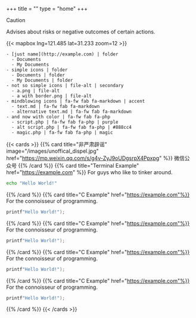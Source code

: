 +++
title = ""
type = "home"
+++


> [!CAUTION]
> Advises about risks or negative outcomes of certain actions.


{{< mapbox lng=121.485 lat=31.233 zoom=12 >}}

```tree
- [just name](http://example.com) | folder
  - Documents
  - My Documents
- simple icons | folder
  - Documents | folder
  - My Documents | folder
- not so simple icons | file-alt | secondary
  - a.png | file-alt
  - a with border.png | file-alt
- mindblowing icons | fa-fw fab fa-markdown | accent
  - text.md | fa-fw fab fa-markdown
  - alternative text.md | fa-fw fab fa-markdown
- and now with color | fa-fw fab fa-php
  - script.php | fa-fw fab fa-php | purple
  - alt script.php | fa-fw fab fa-php | #888cc4
  - magic.php | fa-fw fab fa-php | magic
```

{{< cards >}}
{{% card title="非严肃辟谣" image="/images/unoffical_dispel.jpg" href="https://mp.weixin.qq.com/s/g4v-ZyJ9oUDgsrpX4Ppxpg" %}}
微信公众号
{{% /card %}}
{{% card title="Terminal Example" href="https://example.com" %}}
For guys who like to tinker around.

```bash
echo "Hello World!"
```
{{% /card %}}
{{% card title="C Example" href="https://example.com"%}}
For the connoisseur of programming.

```c
printf"Hello World!");
```
{{% /card %}}
{{% card title="C Example" href="https://example.com"%}}
For the connoisseur of programming.

```c
printf"Hello World!");
```
{{% /card %}}
{{% card title="C Example" href="https://example.com"%}}
For the connoisseur of programming.

```c
printf"Hello World!");
```
{{% /card %}}
{{% card title="C Example" href="https://example.com"%}}
For the connoisseur of programming.

```c
printf"Hello World!");
```
{{% /card %}}
{{< /cards >}}